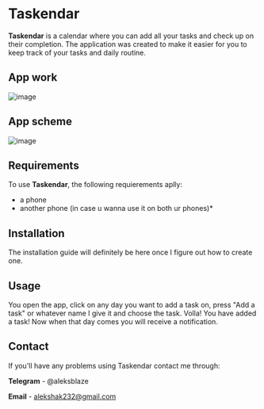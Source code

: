 # Taskendar
**Taskendar** is a calendar where you can add all your tasks and check up on their completion. The application was created to make it easier for you to keep track of your tasks and daily routine.

## App work
![image](https://github.com/user-attachments/assets/5de17a82-cc89-4f34-b417-045938fd4a4f)

## App scheme
![image](https://github.com/user-attachments/assets/6a6ad36c-1f61-450e-95a5-0a5c9e7c5afe)


## Requirements

To use **Taskendar**, the following requierements aplly:
- a phone 
- another phone (in case u wanna use it on both ur phones)*

## Installation
The installation guide will definitely be here once I figure out how to create one.

## Usage
You open the app, click on any day you want to add a task on, press "Add a task" or whatever name I give it and choose the task. Volla! You have added a task! Now when that day comes you will receive a notification.

## Contact
If you'll have any problems using Taskendar contact me through:

**Telegram** - @aleksblaze

**Email** - alekshak232@gmail.com